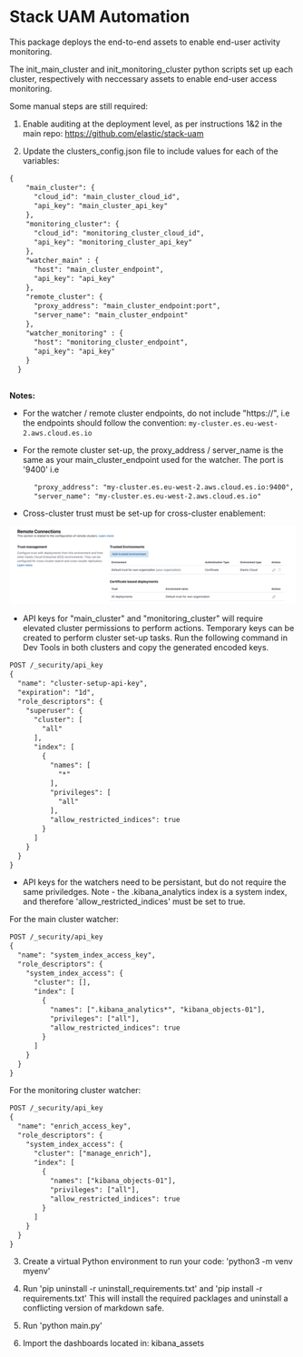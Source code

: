 # Stack UAM Automation

This package deploys the end-to-end assets to enable end-user activity monitoring.

The init_main_cluster and init_monitoring_cluster python scripts set up each cluster, respectively with neccessary assets to enable end-user access monitoring.

Some manual steps are still required:

1. Enable auditing at the deployment level, as per instructions 1&2 in the main repo: https://github.com/elastic/stack-uam

2. Update the clusters_config.json file to include values for each of the variables:


```
{
    "main_cluster": {
      "cloud_id": "main_cluster_cloud_id",
      "api_key": "main_cluster_api_key"
    },
    "monitoring_cluster": {
      "cloud_id": "monitoring_cluster_cloud_id",
      "api_key": "monitoring_cluster_api_key"
    },
    "watcher_main" : {
      "host": "main_cluster_endpoint",
      "api_key": "api_key"
    },
    "remote_cluster": {
      "proxy_address": "main_cluster_endpoint:port",
      "server_name": "main_cluster_endpoint"
    },
    "watcher_monitoring" : {
      "host": "monitoring_cluster_endpoint",
      "api_key": "api_key"
    }
  }
  
```

**Notes:**

- For the watcher / remote cluster endpoints, do not include "https://", i.e the endpoints should follow the convention: `my-cluster.es.eu-west-2.aws.cloud.es.io`

- For the remote cluster set-up, the proxy_address / server_name is the same as your main_cluster_endpoint used for the watcher. The port is '9400' i.e

```
      "proxy_address": "my-cluster.es.eu-west-2.aws.cloud.es.io:9400",
      "server_name": "my-cluster.es.eu-west-2.aws.cloud.es.io"
```

- Cross-cluster trust must be set-up for cross-cluster enablement:

![cross-cluster-trust](images/remote_connections.png)


- API keys for "main_cluster" and "monitoring_cluster" will require elevated cluster permissions to perform actions. Temporary keys can be created to perform cluster set-up tasks. Run the following command in Dev Tools in both clusters and copy the generated encoded keys.

```
POST /_security/api_key
{
  "name": "cluster-setup-api-key",
  "expiration": "1d",
  "role_descriptors": {
    "superuser": {
      "cluster": [
        "all"
      ],
      "index": [
        {
          "names": [
            "*"
          ],
          "privileges": [
            "all"
          ],
          "allow_restricted_indices": true
        }
      ]
    }
  }
}
```

- API keys for the watchers need to be persistant, but do not require the same priviledges. Note - the .kibana_analytics index is a system index, and therefore 'allow_restricted_indices' must be set to true.

For the main cluster watcher:

```
POST /_security/api_key
{
  "name": "system_index_access_key",
  "role_descriptors": {
    "system_index_access": {
      "cluster": [],
      "index": [
        {
          "names": [".kibana_analytics*", "kibana_objects-01"],
          "privileges": ["all"],
          "allow_restricted_indices": true
        }
      ]
    }
  }
}
```

For the monitoring cluster watcher:

```
POST /_security/api_key
{
  "name": "enrich_access_key",
  "role_descriptors": {
    "system_index_access": {
      "cluster": ["manage_enrich"],
      "index": [
        {
          "names": ["kibana_objects-01"],
          "privileges": ["all"],
          "allow_restricted_indices": true
        }
      ]
    }
  }
}
```
3. Create a virtual Python environment to run your code: 'python3 -m venv myenv'

4. Run 'pip uninstall -r uninstall_requirements.txt' and 'pip install -r requirements.txt'
This will install the required packlages and uninstall a conflicting version of markdown safe.

5. Run 'python main.py'

6. Import the dashboards located in: kibana_assets 
